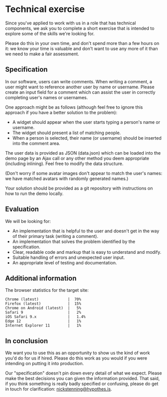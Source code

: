 # Technical exercise

Since you've applied to work with us in a role that has technical components, we
ask you to complete a short exercise that is intended to explore some of the
skills we're looking for.

Please do this in your own time, and don't spend more than a few hours on it: we
know your time is valuable and don't want to use any more of it than we need to
make a fair assessment.

## Specification

In our software, users can write comments. When writing a comment, a user might
want to reference another user by name or username. Please create an input field
for a comment which can assist the user in correctly completing user's names or
usernames.

One approach might be as follows (although feel free to ignore this approach if
you have a better solution to the problem):

- A widget should appear when the user starts typing a person's name or
  username.
- The widget should present a list of matching people.
- When a person is selected, their name (or username) should be inserted into
  the comment area.

The user data is provided as JSON (data.json) which can be loaded into the demo
page by an Ajax call or any other method you deem appropriate (including
inlining). Feel free to modify the data structure.

(Don't worry if some avatar images don't appear to match the user's names: we
have matched avatars with randomly generated names.)

Your solution should be provided as a git repository with instructions on how to
run the demo locally.

## Evaluation

We will be looking for:

- An implementation that is helpful to the user and doesn't get in the way of
  their primary task (writing a comment).
- An implementation that solves the problem identified by the specification.
- Clear, readable code and markup that is easy to understand and modify.
- Suitable handling of errors and unexpected user input.
- An appropriate level of testing and documentation.

## Additional information

The browser statistics for the target site:

```
Chrome (latest)             |  70%
Firefox (latest)            |  15%
Chrome on Android (latest)  |   5%
Safari 9                    |   2%
iOS Safari 9.x              |   1.4%
Edge 12                     |   1%
Internet Explorer 11        |   1%
```

## In conclusion

We want you to use this as an opportunity to show us the kind of work you'd do
for us if hired. Please do this work as you would if you were intending on
putting it into production.

Our "specification" doesn't pin down every detail of what we expect. Please make
the best decisions you can given the information provided. That said, if you
think something is really badly specified or confusing, please do get in touch
for clarification: nickstenning@hypothes.is.
